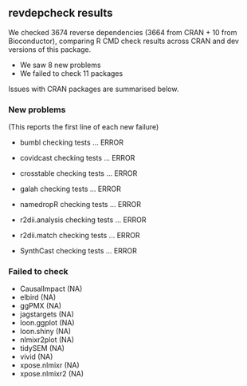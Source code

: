 ## revdepcheck results

We checked 3674 reverse dependencies (3664 from CRAN + 10 from Bioconductor), comparing R CMD check results across CRAN and dev versions of this package.

 * We saw 8 new problems
 * We failed to check 11 packages

Issues with CRAN packages are summarised below.

### New problems
(This reports the first line of each new failure)

* bumbl
  checking tests ... ERROR

* covidcast
  checking tests ... ERROR

* crosstable
  checking tests ... ERROR

* galah
  checking tests ... ERROR

* namedropR
  checking tests ... ERROR

* r2dii.analysis
  checking tests ... ERROR

* r2dii.match
  checking tests ... ERROR

* SynthCast
  checking tests ... ERROR

### Failed to check

* CausalImpact  (NA)
* elbird        (NA)
* ggPMX         (NA)
* jagstargets   (NA)
* loon.ggplot   (NA)
* loon.shiny    (NA)
* nlmixr2plot   (NA)
* tidySEM       (NA)
* vivid         (NA)
* xpose.nlmixr  (NA)
* xpose.nlmixr2 (NA)
